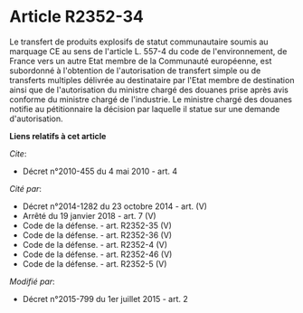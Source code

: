 # Article R2352-34

Le transfert de produits explosifs de statut communautaire soumis au marquage CE                 au sens de l'article L.
557-4 du code de l'environnement, de France vers un autre Etat membre de la Communauté européenne, est subordonné à
l'obtention de l'autorisation de transfert simple ou de transferts multiples délivrée au destinataire par l'Etat membre de
destination ainsi que de l'autorisation du ministre chargé des douanes prise après avis conforme du ministre chargé de
l'industrie. Le ministre chargé des douanes notifie au pétitionnaire la décision par laquelle il statue sur une demande
d'autorisation.

**Liens relatifs à cet article**

_Cite_:

  - Décret n°2010-455 du 4 mai 2010 - art. 4

_Cité par_:

  - Décret n°2014-1282 du 23 octobre 2014 - art. (V)
  - Arrêté du 19 janvier 2018 - art. 7 (V)
  - Code de la défense. - art. R2352-35 (V)
  - Code de la défense. - art. R2352-36 (V)
  - Code de la défense. - art. R2352-4 (V)
  - Code de la défense. - art. R2352-46 (V)
  - Code de la défense. - art. R2352-5 (V)

_Modifié par_:

  - Décret n°2015-799 du 1er juillet 2015 - art. 2
